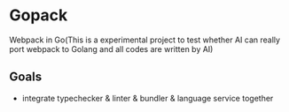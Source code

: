 # Gopack 
Webpack in Go(This is a experimental project to test whether AI can really port webpack to Golang and all codes are written by AI)

## Goals
* integrate typechecker & linter & bundler & language service together